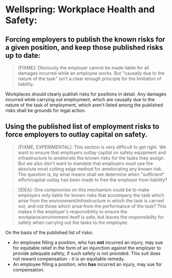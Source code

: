 # Wellspring: Workplace Health and Safety:

## Forcing employers to publish the known risks for a given position, and keep those published risks up to date:

> [FIXME]: Obviously the employer cannot be made liable for all damages incurred while an employee works. But "causally due to the nature of the task" isn't a clear enough principle for the limitation of liability.

Workplaces should clearly publish risks for positions in detail. Any damages incurred while carrying out employment, which are causally due to the nature of the task of employment, which aren't listed among the published risks shall be grounds for legal action.

## Using the published list of employment risks to force employers to outlay capital on safety.

> [FIXME, EXPERIMENTAL]: This section is very difficult to get right. We want to ensure that employers outlay capital on safety equipment and infrastructure to ameliorate the known risks for the tasks they assign. But we also don't want to mandate that employers must use the absolute most cutting edge method for ameliorating any known risk. The question is, by what means shall we determine when "sufficient" effort/capital outlay has been made to free the employer from liability?

> [IDEA]: One compromise on this mechanism could be to make employers only liable for known risks that accompany the task which arise from the environment/infrastructure in which the task is carried out; and not those which arise from the performance of the task? This makes it the employer's responsibility to ensure the workplace/environment itself is safe, but leaves the responsibility for safety when carrying out the tasks to the employee.

On the basis of the published list of risks:

- An employee filling a position, who has **not** incurred an injury, may sue for equitable relief in the form of an injunction against the employer to provide adequate safety, if such safety is not provided. This suit does not reward compensation - it is an equitable remedy.
- An employee filling a position, who **has** incurred an injury, may sue for compensation.
